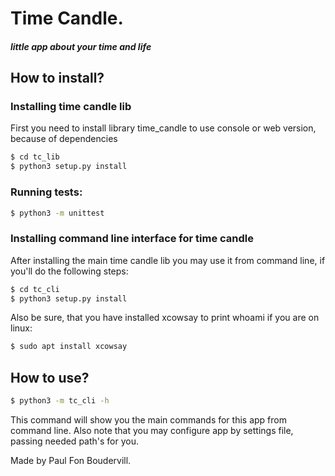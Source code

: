# Time Candle. #
##### little app about your time and life #####
## How to install? ##
### Installing time candle lib ###
First you need to install library time_candle to use console or web version, because of dependencies 
```bash
$ cd tc_lib
$ python3 setup.py install
```

### Running tests: ###
```bash
$ python3 -m unittest 
```

### Installing command line interface for time candle ###
After installing the main time candle lib you may use it from command line, if you'll do the following steps:
```bash
$ cd tc_cli
$ python3 setup.py install
```
Also be sure, that you have installed xcowsay to print whoami if you are on linux:
```bash
$ sudo apt install xcowsay
```

## How to use? ##
```bash
$ python3 -m tc_cli -h
```
This command will show you the main commands for this app from command line.
Also note that you may configure app by settings file, passing needed path's for you. 

Made by Paul Fon Boudervill.
